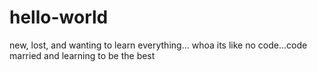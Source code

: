 # hello-world
 new, lost, and wanting to learn everything...
whoa its like no code...code
married and learning to be the best
